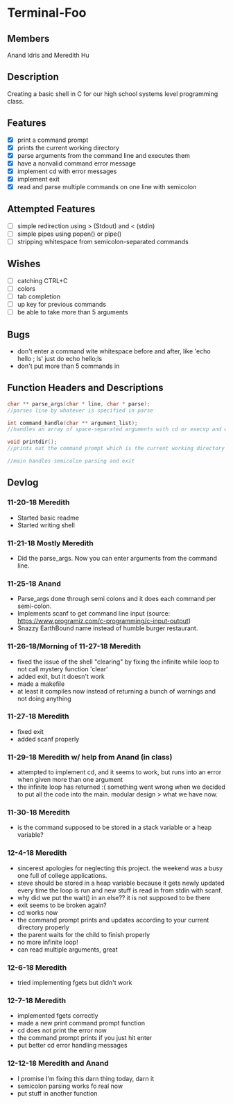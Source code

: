 # Terminal-Foo

## Members
Anand Idris and Meredith Hu

## Description
Creating a basic shell in C for our high school systems level programming class.

## Features
 - [x] print a command prompt
 - [x] prints the current working directory
 - [x] parse arguments from the command line and executes them
 - [x] have a nonvalid command error message
 - [x] implement cd with error messages
 - [x] implement exit
 - [x] read and parse multiple commands on one line with semicolon

## Attempted Features
 - [ ] simple redirection using > (Stdout) and < (stdin)
 - [ ] simple pipes using popen() or pipe()
 - [ ] stripping whitespace from semicolon-separated commands

## Wishes
 - [ ] catching CTRL+C
 - [ ] colors
 - [ ] tab completion
 - [ ] up key for previous commands
 - [ ] be able to take more than 5 arguments

## Bugs
 * don't enter a command wite whitespace before and after, like 'echo hello ; ls' just do echo hello;ls
 * don't put more than 5 commands in

## Function Headers and Descriptions
``` C
char ** parse_args(char * line, char * parse);
//parses line by whatever is specified in parse

int command_handle(char ** argument_list);
//handles an array of space-separated arguments with cd or execvp and waits for forked child process to finish before returning

void printdir();
//prints out the command prompt which is the current working directory and unique burgershop feature order up

//main handles semicolon parsing and exit
```

## Devlog

### 11-20-18 Meredith
 * Started basic readme
 * Started writing shell

### 11-21-18 Mostly Meredith
 * Did the parse_args.  Now you can enter arguments from the command line.

### 11-25-18 Anand 
 * Parse_args done through semi colons and it does each command per semi-colon.
 * Implements scanf to get command line input (source: https://www.programiz.com/c-programming/c-input-output)
 * Snazzy EarthBound name instead of humble burger restaurant.

### 11-26-18/Morning of 11-27-18 Meredith
 * fixed the issue of the shell "clearing" by fixing the infinite while loop to not call mystery function 'clear'
 * added exit, but it doesn't work
 * made a makefile
 * at least it compiles now instead of returning a bunch of warnings and not doing anything

### 11-27-18 Meredith
 * fixed exit
 * added scanf properly

### 11-29-18 Meredith w/ help from Anand (in class)
 * attempted to implement cd, and it seems to work, but runs into an error when given more than one argument
 * the infinite loop has returned :( something went wrong when we decided to put all the code into the main. modular design > what we have now.

### 11-30-18 Meredith
 * is the command supposed to be stored in a stack variable or a heap variable?

### 12-4-18 Meredith
 * sincerest apologies for neglecting this project. the weekend was a busy one full of college applications.
 * steve should be stored in a heap variable because it gets newly updated every time the loop is run and new stuff is read in from stdin with scanf.
 * why did we put the wait() in an else?? it is not supposed to be there
 * exit seems to be broken again?
 * cd works now
 * the command prompt prints and updates according to your current directory properly
 * the parent waits for the child to finish properly
 * no more infinite loop!
 * can read multiple arguments, great

### 12-6-18 Meredith
 * tried implementing fgets but didn't work
 
### 12-7-18 Meredith
 * implemented fgets correctly
 * made a new print command prompt function
 * cd does not print the error now
 * the command prompt prints if you just hit enter
 * put better cd error handling messages

### 12-12-18 Meredith and Anand
 * I promise I'm fixing this darn thing today, darn it
 * semicolon parsing works fo real now
 * put stuff in another function